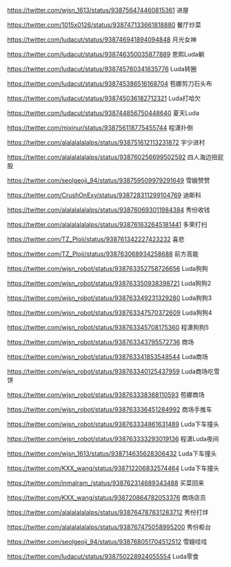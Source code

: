 https://twitter.com/wjsn_1613/status/938756474460815361 进屋

https://twitter.com/1015x0126/status/938747133661818880 餐厅炒菜

https://twitter.com/ludacut/status/938746941894094848 月光女神

https://twitter.com/ludacut/status/938746350035877889 恩熙Luda躺

https://twitter.com/ludacut/status/938745760341835776 Luda转圈

https://twitter.com/ludacut/status/938745386516168704 苞娜剪刀石头布

https://twitter.com/ludacut/status/938745036182712321 Luda打哈欠

https://twitter.com/ludacut/status/938744856750448640 夏天Luda

https://twitter.com/mixinur/status/938756118775455744 程潇扑倒

https://twitter.com/alalalalalalps/status/938751612113231872 宇少进村

https://twitter.com/alalalalalalps/status/938760256699502592 四人海边扭屁股

https://twitter.com/seolgeoji_94/status/938759509979291649 雪娥赞赞

https://twitter.com/CrushOnExy/status/938728311299104769 迪斯科

https://twitter.com/alalalalalalps/status/938760693011984384 秀份收钱

https://twitter.com/alalalalalalps/status/938761632645181441 多荣打扫

https://twitter.com/TZ_Ploii/status/938761342227423232 喜悲

https://twitter.com/TZ_Ploii/status/938763068934258688 前方高能

https://twitter.com/wjsn_robot/status/938763352758726656 Luda狗狗

https://twitter.com/wjsn_robot/status/938763350938398721 Luda狗狗2

https://twitter.com/wjsn_robot/status/938763349231329280 Luda狗狗3

https://twitter.com/wjsn_robot/status/938763347570372609 Luda狗狗4

https://twitter.com/wjsn_robot/status/938763345708175360 程潇狗狗5

https://twitter.com/wjsn_robot/status/938763343795572736 商场

https://twitter.com/wjsn_robot/status/938763341853548544 Luda商场

https://twitter.com/wjsn_robot/status/938763340125437959 Luda商场吃雪饼

https://twitter.com/wjsn_robot/status/938763338368110593 苞娜商场

https://twitter.com/wjsn_robot/status/938763336451284992 商场手推车

https://twitter.com/wjsn_robot/status/938763334861631489 Luda下车撞头

https://twitter.com/wjsn_robot/status/938763333293019136 程潇Luda夜间

https://twitter.com/wjsn_1613/status/938714635628306432 Luda下车撞头

https://twitter.com/KXX_wang/status/938712206832574464 Luda下车撞头

https://twitter.com/inmalram_/status/938762314689343488 买菜回来

https://twitter.com/KXX_wang/status/938720864782053376 商场店员

https://twitter.com/alalalalalalps/status/938764787831283712 秀份打烊

https://twitter.com/alalalalalalps/status/938767475058995200 秀份柜台

https://twitter.com/seolgeoji_94/status/938768051704512512 雪娥哇哇

https://twitter.com/ludacut/status/938750228924055554 Luda零食


